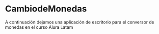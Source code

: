 # CambiodeMonedas
A continuación dejamos una aplicación de escritorio para el conversor de monedas en el curso Alura Latam
